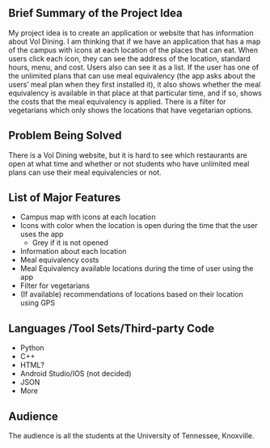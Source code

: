 ## Brief Summary of the Project Idea
My project idea is to create an application or website that has information about Vol Dining. I am thinking that if we have an application that has a map of the campus with icons at each location of the places that can eat. When users click each icon, they can see the address of the location, standard hours, menu, and cost. Users also can see it as a list. If the user has one of the unlimited plans that can use meal equivalency (the app asks about the users’ meal plan when they first installed it), it also shows whether the meal equivalency is available in that place at that particular time, and if so, shows the costs that the meal equivalency is applied. There is a filter for vegetarians which only shows the locations that have vegetarian options.

## Problem Being Solved
There is a Vol Dining website, but it is hard to see which restaurants are open at what time and whether or not students who have unlimited meal plans can use their meal equivalencies or not. 

## List of Major Features
- Campus map with icons at each location
- Icons with color when the location is open during the time that the user uses the app
  - Grey if it is not opened
- Information about each location 
- Meal equivalency costs
- Meal Equivalency available locations during the time of user using the app
- Filter for vegetarians
- (If available) recommendations of locations based on their location using GPS

## Languages /Tool Sets/Third-party Code
- Python
- C++
- HTML?
- Android Studio/IOS (not decided)
- JSON
- More

## Audience
The audience is all the students at the University of Tennessee, Knoxville. 
